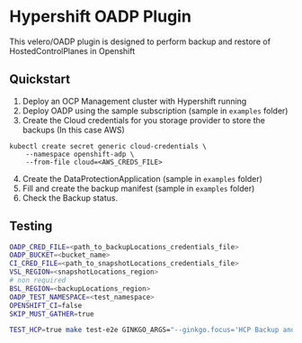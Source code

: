 # Hypershift OADP Plugin

This velero/OADP plugin is designed to perform backup and restore of HostedControlPlanes in Openshift

## Quickstart

1. Deploy an OCP Management cluster with Hypershift running
2. Deploy OADP using the sample subscription (sample in `examples` folder)
3. Create the Cloud credentials for you storage provider to store the backups (In this case AWS)
```
kubectl create secret generic cloud-credentials \
    --namespace openshift-adp \
    --from-file cloud=<AWS_CREDS_FILE>
```
4. Create the DataProtectionApplication (sample in `examples` folder)
5. Fill and create the backup manifest (sample in `examples` folder)
6. Check the Backup status.


## Testing

```sh
OADP_CRED_FILE=<path_to_backupLocations_credentials_file>
OADP_BUCKET=<bucket_name>
CI_CRED_FILE=<path_to_snapshotLocations_credentials_file>
VSL_REGION=<snapshotLocations_region>
# non required
BSL_REGION=<backupLocations_region>
OADP_TEST_NAMESPACE=<test_namespace>
OPENSHIFT_CI=false
SKIP_MUST_GATHER=true

TEST_HCP=true make test-e2e GINKGO_ARGS="--ginkgo.focus='HCP Backup and Restore tests'"
```
